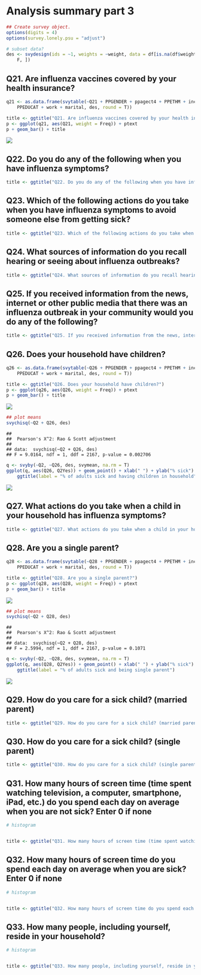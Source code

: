 # Analysis summary part 3








```r
## Create survey object.
options(digits = 4)
options(survey.lonely.psu = "adjust")

# subset data?
des <- svydesign(ids = ~1, weights = ~weight, data = df[is.na(df$weight) == 
    F, ])
```




## Q21. Are influenza vaccines covered by your health insurance?



```r
q21 <- as.data.frame(svytable(~Q21 + PPGENDER + ppagect4 + PPETHM + income + 
    PPEDUCAT + work + marital, des, round = T))

title <- ggtitle("Q21. Are influenza vaccines covered by your health insurance?")
p <- ggplot(q21, aes(Q21, weight = Freq)) + ptext
p + geom_bar() + title
```

![](summary-pt3_files/figure-html/unnamed-chunk-1-1.png)<!-- -->


## Q22. Do you do any of the following when you have influenza symptoms?



```r
title <- ggtitle("Q22. Do you do any of the following when you have influenza symptoms?")
```


## Q23. Which of the following actions do you take when you have influenza symptoms to avoid someone else from getting sick?



```r
title <- ggtitle("Q23. Which of the following actions do you take when you have influenza symptoms to avoid someone else from getting sick?")
```


## Q24. What sources of information do you recall hearing or seeing about influenza outbreaks?



```r
title <- ggtitle("Q24. What sources of information do you recall hearing or seeing about influenza outbreaks?")
```


## Q25. If you received information from the news, internet or other public media that there was an influenza outbreak in your community would you do any of the following?



```r
title <- ggtitle("Q25. If you received information from the news, internet or other public media that there was an influenza outbreak in your community would you do any of the following?")
```


## Q26. Does your household have children?



```r
q26 <- as.data.frame(svytable(~Q26 + PPGENDER + ppagect4 + PPETHM + income + 
    PPEDUCAT + work + marital, des, round = T))

title <- ggtitle("Q26. Does your household have children?")
p <- ggplot(q26, aes(Q26, weight = Freq)) + ptext
p + geom_bar() + title
```

![](summary-pt3_files/figure-html/unnamed-chunk-6-1.png)<!-- -->

```r
## plot means
svychisq(~Q2 + Q26, des)
```

```
## 
## 	Pearson's X^2: Rao & Scott adjustment
## 
## data:  svychisq(~Q2 + Q26, des)
## F = 9.0164, ndf = 1, ddf = 2167, p-value = 0.002706
```

```r
q <- svyby(~Q2, ~Q26, des, svymean, na.rm = T)
ggplot(q, aes(Q26, Q2Yes)) + geom_point() + xlab(" ") + ylab("% sick") + er + 
    ggtitle(label = "% of adults sick and having children in household")
```

![](summary-pt3_files/figure-html/unnamed-chunk-6-2.png)<!-- -->


## Q27. What actions do you take when a child in your household has influenza symptoms?



```r
title <- ggtitle("Q27. What actions do you take when a child in your household has influenza symptoms?")
```


## Q28. Are you a single parent?



```r
q28 <- as.data.frame(svytable(~Q28 + PPGENDER + ppagect4 + PPETHM + income + 
    PPEDUCAT + work + marital, des, round = T))

title <- ggtitle("Q28. Are you a single parent?")
p <- ggplot(q28, aes(Q28, weight = Freq)) + ptext
p + geom_bar() + title
```

![](summary-pt3_files/figure-html/unnamed-chunk-8-1.png)<!-- -->

```r
## plot means
svychisq(~Q2 + Q28, des)
```

```
## 
## 	Pearson's X^2: Rao & Scott adjustment
## 
## data:  svychisq(~Q2 + Q28, des)
## F = 2.5994, ndf = 1, ddf = 2167, p-value = 0.1071
```

```r
q <- svyby(~Q2, ~Q28, des, svymean, na.rm = T)
ggplot(q, aes(Q28, Q2Yes)) + geom_point() + xlab(" ") + ylab("% sick") + er + 
    ggtitle(label = "% of adults sick and being single parent")
```

![](summary-pt3_files/figure-html/unnamed-chunk-8-2.png)<!-- -->


## Q29. How do you care for a sick child? (married parent)



```r
title <- ggtitle("Q29. How do you care for a sick child? (married parent)")
```


## Q30. How do you care for a sick child? (single parent)



```r
title <- ggtitle("Q30. How do you care for a sick child? (single parent)")
```


## Q31. How many hours of screen time (time spent watching television, a computer, smartphone, iPad, etc.) do you spend each day on average when you are not sick? Enter 0 if none



```r
# histogram


title <- ggtitle("Q31. How many hours of screen time (time spent watching television, a computer, smartphone, iPad, etc.) do you spend each day on average when you are not sick?")
```


## Q32. How many hours of screen time do you spend each day on average when you are sick? Enter 0 if none



```r
# histogram


title <- ggtitle("Q32. How many hours of screen time do you spend each day on average when you are sick?")
```


## Q33. How many people, including yourself, reside in your household?



```r
# histogram


title <- ggtitle("Q33. How many people, including yourself, reside in your household?")
```

